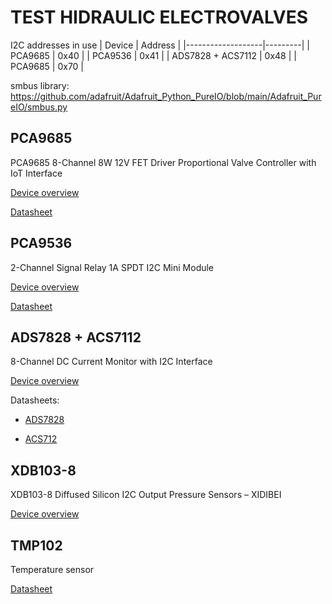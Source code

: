# TEST HIDRAULIC ELECTROVALVES
I2C addresses in use 
|        Device     | Address |
|-------------------|---------|
|      PCA9685      |   0x40  |
|      PCA9536      |   0x41  |
| ADS7828 + ACS7112 |   0x48  |
|     PCA9685       |   0x70  |

smbus library: https://github.com/adafruit/Adafruit_Python_PureIO/blob/main/Adafruit_PureIO/smbus.py

## PCA9685 
PCA9685 8-Channel 8W 12V FET Driver Proportional Valve Controller with IoT Interface

[Device overview](https://store.ncd.io/product/pca9685-8-channel-8w-12v-fet-driver-proportional-valve-controller-with-iot-interface/)

[Datasheet](https://cdn-shop.adafruit.com/datasheets/PCA9685.pdf)

## PCA9536
2-Channel Signal Relay 1A SPDT I2C Mini Module

[Device overview](https://store.ncd.io/product/2-channel-signal-relay-1a-spdt-i2c-mini-module/)

[Datasheet](https://www.ti.com/lit/ds/scps125h/scps125h.pdf?ts=1675463898501&ref_url=https%253A%252F%252Fwww.google.com%252F)

## ADS7828 + ACS7112
8-Channel DC Current Monitor with I2C Interface

[Device overview](https://store.ncd.io/product/8-channel-dc-current-monitor-with-i2c-interface/)

Datasheets:

+ [ADS7828](https://media.ncd.io/sites/2/20170721134916/ADS7828-2.pdf?_ga=2.226438362.1942944568.1675366777-1088693194.1675366777)

+ [ACS712](https://www.sparkfun.com/datasheets/BreakoutBoards/0712.pdf)
    
## XDB103-8
XDB103-8 Diffused Silicon I2C Output Pressure Sensors – XIDIBEI

[Device overview](https://www.xidibei.com/products/xdb103-8-diffused-silicon-i2c-output-pressure-sensors)

## TMP102
Temperature sensor

[Datasheet](https://www.ti.com/lit/ds/symlink/tmp102.pdf?ts=1675690908176)
    

